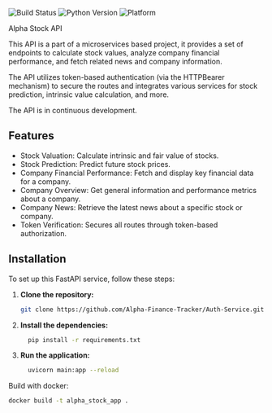 ![Build Status](https://img.shields.io/github/actions/workflow/status/Alpha-Finance-Tracker/Auth-Service/main.yml)
![Python Version](https://img.shields.io/badge/python-3.12%2B-blue)
![Platform](https://img.shields.io/badge/platform-windows-blue)




Alpha Stock API

This API is a part of a microservices based project, it provides a set of endpoints to calculate stock values, analyze company financial performance, and fetch related news and company information. 

The API utilizes token-based authentication (via the HTTPBearer mechanism) to secure the routes and integrates various services for stock prediction, intrinsic value calculation, and more.

The API is in continuous development. 

## Features
- Stock Valuation: Calculate intrinsic and fair value of stocks.
- Stock Prediction: Predict future stock prices.
- Company Financial Performance: Fetch and display key financial data for a company.
- Company Overview: Get general information and performance metrics about a company.
- Company News: Retrieve the latest news about a specific stock or company.
- Token Verification: Secures all routes through token-based authorization.


## Installation

To set up this FastAPI service, follow these steps:

1. **Clone the repository:**

   ```bash
   git clone https://github.com/Alpha-Finance-Tracker/Auth-Service.git

2. **Install the dependencies:**
   ```bash
     pip install -r requirements.txt

3. **Run the application:**
    ```bash
      uvicorn main:app --reload

Build with docker:
  ```bash
  docker build -t alpha_stock_app .
  
